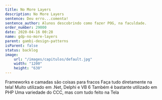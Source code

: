 ```yaml
---
title: No More Layers
description: No More Layers
sentence: Deu erro...comenta!
sentence_author: Alunos descobrindo como fazer POG, na faculdade.
order_number: 29000
date: 2020-04-16 00:28
name: gdp-no-more-layers
parent: gambi-design-patterns
isParent: false
status: backlog
image:
    url: "/images/capitulos/default.jpg"
    width: "1200"
    height: "630"
---
```

Frameworks e camadas são coisas para fracos
Faça tudo diretamente na tela!
Muito utilizado em .Net, Delphi e VB 6
Também é bastante utilizado em PHP
Uma variedade do CCC, mas com tudo feito na Tela
